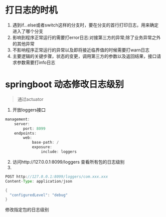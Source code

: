 # 打日志的时机
1. 遇到if...else或者switch这样的分支时，要在分支的首行打印日志，用来确定进入了哪个分支
2. 影响到程序正常运行的需要打error日志:对接第三方的异常;除了业务异常之外的其他异常
3. 不影响程序正常运行的异常以及即将接近临界值的时候需要打warn日志
4. 主要逻辑的关键步骤，状态的变更，调用第三方的参数以及返回结果，接口请求参数需要打info日志

# springboot 动态修改日志级别
> 通过actuator

1. 开放loggers接口
```java
management:
    server:
        port: 8099
    endpoints:
        web:
            base-path: /
            exposure:
                include: loggers
```
2. 访问http://127.0.0.1:8099/loggers 查看所有包的日志级别
3. 
```java
POST http://127.0.0.1:8099/loggers/com.xxx.xxx
Content-Type: application/json

{
  "configuredLevel": "debug"
}
```
修改指定包的日志级别